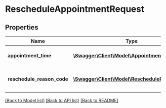 # RescheduleAppointmentRequest

## Properties
Name | Type | Description | Notes
------------ | ------------- | ------------- | -------------
**appointment_time** | [**\Swagger\Client\Model\AppointmentTimeInput**](AppointmentTimeInput.md) | Input appointment time details. | 
**reschedule_reason_code** | [**\Swagger\Client\Model\RescheduleReasonCode**](RescheduleReasonCode.md) | Input appointment reschedule reason. | 

[[Back to Model list]](../README.md#documentation-for-models) [[Back to API list]](../README.md#documentation-for-api-endpoints) [[Back to README]](../README.md)



